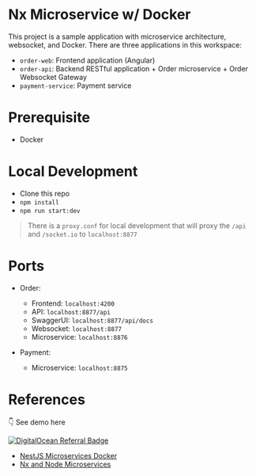 # Nx Microservice w/ Docker

This project is a sample application with microservice architecture, websocket, and Docker. There are three applications in this workspace:

- `order-web`: Frontend application (Angular)
- `order-api`: Backend RESTful application + Order microservice + Order Websocket Gateway
- `payment-service`: Payment service

# Prerequisite

- Docker

# Local Development

- Clone this repo
- `npm install`
- `npm run start:dev`

> There is a `proxy.conf` for local development that will proxy the `/api` and `/socket.io` to `localhost:8877`

# Ports

- Order:

  - Frontend: `localhost:4200`
  - API: `localhost:8877/api`
  - SwaggerUI: `localhost:8877/api/docs`
  - Websocket: `localhost:8877`
  - Microservice: `localhost:8876`

- Payment:
  - Microservice: `localhost:8875`

# References

👇 See demo here

[![DigitalOcean Referral Badge](https://web-platforms.sfo2.cdn.digitaloceanspaces.com/WWW/Badge%201.svg)](http://147.182.253.160:8080/dashboard)

- [NestJS Microservices Docker](https://github.com/alibghz/nestjs-microservices-docker)
- [Nx and Node Microservices](https://blog.nrwl.io/nx-and-node-microservices-b6df3cd1bad6)
